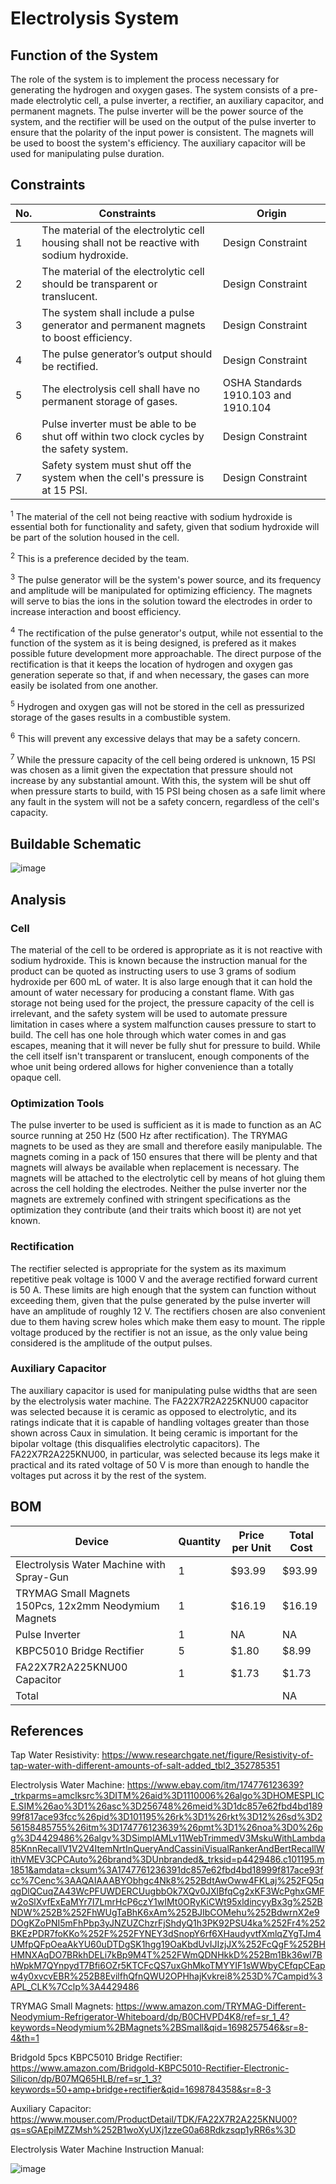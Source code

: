 # Electrolysis System
## Function of the System
The role of the system is to implement the process necessary for generating the hydrogen and oxygen gases. The system consists of a pre-made electrolytic cell, a pulse inverter, a rectifier, an auxiliary capacitor, and permanent magnets. The pulse inverter will be the power source of the system, and the rectifier will be used on the output of the pulse inverter to ensure that the polarity of the input power is consistent. The magnets will be used to boost the system's efficiency. The auxiliary capacitor will be used for manipulating pulse duration.


## Constraints
| No. | Constraints                                                                                | Origin                               |
| --- | ------------------------------------------------------------------------------------------ | ------------------------------------ |
| 1   | The material of the electrolytic cell housing shall not be reactive with sodium hydroxide. | Design Constraint                    |
| 2   | The material of the electrolytic cell should be transparent or translucent.                | Design Constraint                    |
| 3   | The system shall include a pulse generator and permanent magnets to boost efficiency.      | Design Constraint                    |
| 4   | The pulse generator’s output should be rectified.                                          | Design Constraint                    |
| 5   | The electrolysis cell shall have no permanent storage of gases.                            | OSHA Standards 1910.103 and 1910.104 |
| 6   | Pulse inverter must be able to be shut off within two clock cycles by the safety system.   | Design Constraint                    |
| 7   | Safety system must shut off the system when the cell's pressure is at 15 PSI.              | Design Constraint                    |


<sup>1</sup>
The material of the cell not being reactive with sodium hydroxide is essential both for functionality and safety, given that sodium hydroxide will be part of the solution housed in the cell.

<sup>2</sup>
This is a preference decided by the team.

<sup>3</sup>
The pulse generator will be the system's power source, and its frequency and amplitude will be manipulated for optimizing efficiency. The magnets will serve to bias the ions in the solution toward the electrodes in order to increase interaction and boost efficiency.

<sup>4</sup>
The rectification of the pulse generator's output, while not essential to the function of the system as it is being designed, is prefered as it makes possible future development more approachable. The direct purpose of the rectification is that it keeps the location of hydrogen and oxygen gas generation seperate so that, if and when necessary, the gases can more easily be isolated from one another.

<sup>5</sup>
Hydrogen and oxygen gas will not be stored in the cell as pressurized storage of the gases results in a combustible system.

<sup>6</sup>
This will prevent any excessive delays that may be a safety concern.

<sup>7</sup>
While the pressure capacity of the cell being ordered is unknown, 15 PSI was chosen as a limit given the expectation that pressure should not increase by any substantial amount. With this, the system will be shut off when pressure starts to build,  with 15 PSI being chosen as a safe limit where any fault in the system will not be a safety concern, regardless of the cell's capacity.


## Buildable Schematic
![image](/Documentation/Images/Electrolysis_System/Buildable_Schematic/Electrolysis_System.jpg)

## Analysis
### Cell
The material of the cell to be ordered is appropriate as it is not reactive with sodium hydroxide. This is known because the instruction manual for the product can be quoted as instructing users to use 3 grams of sodium hydroxide per 600 mL of water. It is also large enough that it can hold the amount of water necessary for producing a constant flame. With gas storage not being used for the project, the pressure capacity of the cell is irrelevant, and the safety system will be used to automate pressure limitation in cases where a system malfunction causes pressure to start to build. The cell has one hole through which water comes in and gas escapes, meaning that it will never be fully shut for pressure to build. While the cell itself isn't transparent or translucent, enough components of the whoe unit being ordered allows for higher convenience than a totally opaque cell.

### Optimization Tools
The pulse inverter to be used is sufficient as it is made to function as an AC source running at 250 Hz (500 Hz after rectification). The TRYMAG magnets to be used as they are small and therefore easily manipulable. The magnets coming in a pack of 150 ensures that there will be plenty and that magnets will always be available when replacement is necessary. The magnets will be attached to the electrolytic cell by means of hot gluing them across the cell holding the electrodes. Neither the pulse inverter nor the magnets are extremely confined with stringent specifications as the optimization they contribute (and their traits which boost it) are not yet known.

### Rectification
The rectifier selected is appropriate for the system as its maximum repetitive peak voltage is 1000 V and the average rectified forward current is 50 A. These limits are high enough that the system can function without exceeding them, given that the pulse generated by the pulse inverter will have an amplitude of roughly 12 V. The rectifiers chosen are also convenient due to them having screw holes which make them easy to mount. The ripple voltage produced by the rectifier is not an issue, as the only value being considered is the amplitude of the output pulses.

### Auxiliary Capacitor
The auxiliary capacitor is used for manipulating pulse widths that are seen by the electrolysis water machine. The FA22X7R2A225KNU00 capacitor was selected because it is ceramic as opposed to electrolytic, and its ratings indicate that it is capable of handling voltages greater than those shown across Caux in simulation. It being ceramic is important for the bipolar voltage (this disqualifies electrolytic capacitors). The FA22X7R2A225KNU00, in particular, was selected because its legs make it practical and its rated voltage of 50 V is more than enough to handle the voltages put across it by the rest of the system.


## BOM
| Device                                                | Quantity | Price per Unit | Total Cost |
| ----------------------------------------------------- | -------- | -------------- | ---------- |
| Electrolysis Water Machine with Spray-Gun             | 1        | $93.99         | $93.99     |
| TRYMAG Small Magnets 150Pcs, 12x2mm Neodymium Magnets | 1        | $16.19         | $16.19     |
| Pulse Inverter                                        | 1        | NA             | NA         |
| KBPC5010 Bridge Rectifier                             | 5        | $1.80          | $8.99      |
| FA22X7R2A225KNU00 Capacitor                           | 1        | $1.73          | $1.73      |
| Total                                                 |          |                | NA         |

## References
Tap Water Resistivity: https://www.researchgate.net/figure/Resistivity-of-tap-water-with-different-amounts-of-salt-added_tbl2_352785351

Electrolysis Water Machine: https://www.ebay.com/itm/174776123639?_trkparms=amclksrc%3DITM%26aid%3D1110006%26algo%3DHOMESPLICE.SIM%26ao%3D1%26asc%3D256748%26meid%3D1dc857e62fbd4bd18999f817ace93fcc%26pid%3D101195%26rk%3D1%26rkt%3D12%26sd%3D256158485755%26itm%3D174776123639%26pmt%3D1%26noa%3D0%26pg%3D4429486%26algv%3DSimplAMLv11WebTrimmedV3MskuWithLambda85KnnRecallV1V2V4ItemNrtInQueryAndCassiniVisualRankerAndBertRecallWithVMEV3CPCAuto%26brand%3DUnbranded&_trksid=p4429486.c101195.m1851&amdata=cksum%3A1747761236391dc857e62fbd4bd18999f817ace93fcc%7Cenc%3AAQAIAAABYObhgc4Nk8%252BdtAwOww4FKLaj%252FQ5qqgDlQCuqZA43WcPFUWDERCUugbbOk7XQv0JXlBfqCg2xKF3WcPghxGMFw2oSlXvfExEaMYr7I7LmrHcP6czY1wIMt0ORyKiCWt95xldincyyBx3g%252BNDW%252B%252FhWUgTaBhK6xAm%252BJIbCOMehu%252BdwrnX2e9DOgKZoPNI5mFhPbp3yJNZUZChzrFjShdyQ1h3PK92PSU4ka%252Fr4%252BKEzPDR7foKKo%252F%252FYNEY3dSnopY6rf6XHaudyvtfXmlqZYgTJm4UMfpQFpOeaAkYU60uDTDgSK1hgg19OaKbdUvIJIzjJX%252FcQgF%252BHHMNXAqDO7BRkhDELi7kBp9M4T%252FWmQDNHkkD%252Bm1Bk36wl7BhWpkM7QYnpydT7Bfi6OZr5KTCFcQS7uxGhMkoTMYYIF1sWWbyCEfqpCEapw4y0xvcvEBR%252B8EvilfhQfnQWU2OPHhajKvkrei8%253D%7Campid%3APL_CLK%7Cclp%3A4429486

TRYMAG Small Magnets: https://www.amazon.com/TRYMAG-Different-Neodymium-Refrigerator-Whiteboard/dp/B0CHVPD4K8/ref=sr_1_4?keywords=Neodymium%2BMagnets%2BSmall&qid=1698257546&sr=8-4&th=1

Bridgold 5pcs KBPC5010 Bridge Rectifier: https://www.amazon.com/Bridgold-KBPC5010-Rectifier-Electronic-Silicon/dp/B07MQ65HLB/ref=sr_1_3?keywords=50+amp+bridge+rectifier&qid=1698784358&sr=8-3

Auxiliary Capacitor: https://www.mouser.com/ProductDetail/TDK/FA22X7R2A225KNU00?qs=sGAEpiMZZMsh%252B1woXyUXj1zzeG0a68Rdkzsqp1yRR6s%3D

Electrolysis Water Machine Instruction Manual:

![image](/Documentation/Images/Electrolysis_System/Instruction_Manual.jpg)
